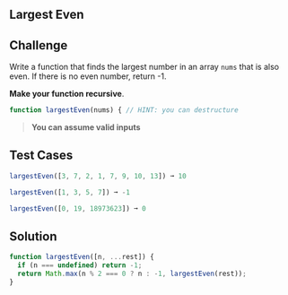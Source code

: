 ## Largest Even

## Challenge

Write a function that finds the largest number in an array `nums` that is also even.
If there is no even number, return -1.

**Make your function recursive**.

```js
function largestEven(nums) { // HINT: you can destructure
```

> **You can assume valid inputs**

## Test Cases

```js
largestEven([3, 7, 2, 1, 7, 9, 10, 13]) ➞ 10

largestEven([1, 3, 5, 7]) ➞ -1

largestEven([0, 19, 18973623]) ➞ 0
```

## Solution

```js
function largestEven([n, ...rest]) {
  if (n === undefined) return -1;
  return Math.max(n % 2 === 0 ? n : -1, largestEven(rest));
}
```
